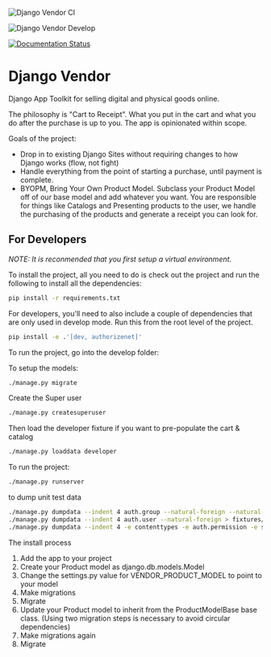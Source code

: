 ![Django Vendor CI](https://github.com/renderbox/django-vendor/workflows/Django%20Vendor%20CI/badge.svg?branch=master)

![Django Vendor Develop](https://github.com/renderbox/django-vendor/workflows/Django%20Vendor%20Develop/badge.svg?branch=develop)

[![Documentation Status](https://readthedocs.org/projects/django-vendor/badge/?version=latest)](https://django-vendor.readthedocs.io/en/latest/?badge=latest)

# Django Vendor

Django App Toolkit for selling digital and physical goods online.

The philosophy is "Cart to Receipt".  What you put in the cart and what you do after the purchase is up to you.  The app is opinionated within scope.

Goals of the project:
- Drop in to existing Django Sites without requiring changes to how Django works (flow, not fight)
- Handle everything from the point of starting a purchase, until payment is complete.
- BYOPM, Bring Your Own Product Model.  Subclass your Product Model off of our base model and add whatever you want.  You are responsible for things like Catalogs and Presenting products to the user, we handle the purchasing of the products and generate a receipt you can look for.


## For Developers

*NOTE: It is reconmended that you first setup a virtual environment.*

To install the project, all you need to do is check out the project and run the following to install all the dependencies:

```bash
pip install -r requirements.txt
```

For developers, you'll need to also include a couple of dependencies that are only used in develop mode.  Run this from the root level of the project.

```bash
pip install -e .'[dev, authorizenet]'
```

To run the project, go into the develop folder:

To setup the models:

```bash
./manage.py migrate
```


Create the Super user

```bash
./manage.py createsuperuser
```


Then load the developer fixture if you want to pre-populate the cart & catalog

```bash
./manage.py loaddata developer
```

To run the project:

```bash
./manage.py runserver
```


to dump unit test data

```bash
./manage.py dumpdata --indent 4 auth.group --natural-foreign --natural-primary > fixtures/group.json
./manage.py dumpdata --indent 4 auth.user --natural-foreign > fixtures/user.json
./manage.py dumpdata --indent 4 -e contenttypes -e auth.permission -e sessions -e admin.logentry -e account.emailaddress -e auth.group -e auth.user > fixtures/unit_test.json
```



The install process
1) Add the app to your project
2) Create your Product model as django.db.models.Model
3) Change the settings.py value for VENDOR_PRODUCT_MODEL to point to your model
4) Make migrations
5) Migrate
6) Update your Product model to inherit from the ProductModelBase base class. (Using two migration steps is necessary to avoid circular dependencies)
7) Make migrations again
8) Migrate

